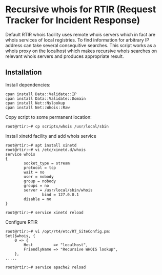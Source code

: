 # Recursive whois for RTIR (Request Tracker for Incident Response)

Default RTIR whois facility uses remote whois servers which in fact are whois services of local registries. To find information for arbitrary IP address can take several consequitive searches. This script works as a whois proxy on the localhost which makes recursive whois searches on relevant whois servers and produces appropriate result.

## Installation
Install dependencies:
```
cpan install Data::Validate::IP
cpan install Data::Validate::Domain
cpan install Net::Nslookup
cpan install Net::Whois::Raw
```
Copy script to some permanent location:
```
root@rtir:~# cp scripts/whois /usr/local/sbin
```
Install xinetd facility and add whois service
```
root@rtir:~# apt install xinetd
root@rtir:~# vi /etc/xinetd.d/whois
service whois
{
        socket_type = stream
        protocol = tcp
        wait = no
        user = nobody
        group = nobody
        groups = no
        server = /usr/local/sbin/whois
                bind = 127.0.0.1
        disable = no
}

root@rtir:~# service xinetd reload
```

Configure RTIR
```
root@rtir:~# vi /opt/rt4/etc/RT_SiteConfig.pm:
Set($whois, {
    0 => {
        Host         => "localhost",
        FriendlyName => "Recursive WHOIS lookup",
    },
.....

root@rtir:~# service apache2 reload
```
